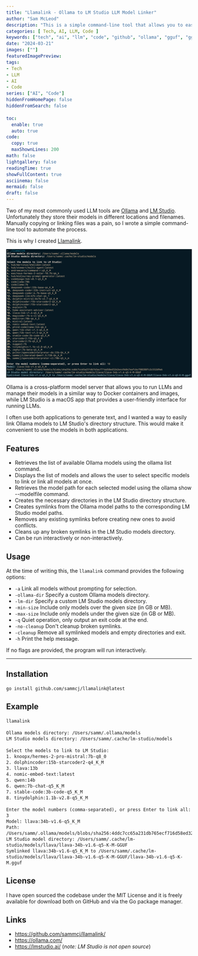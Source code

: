 ```yaml
---
title: "Llamalink - Ollama to LM Studio LLM Model Linker"
author: "Sam McLeod"
description: "This is a simple command-line tool that allows you to easily link Ollama models to LM Studio's directory structure. It simplifies the process of symlinking Ollama models to LM Studio, making it convenient to use the models in both applications."
categories: [ Tech, AI, LLM, Code ]
keywords: ["tech", "ai", "llm", "code", "github", "ollama", "gguf", "ggml"]
date: "2024-03-21"
images: [""]
featuredImagePreview:
tags:
- Tech
- LLM
- AI
- Code
series: ["AI", "Code"]
hiddenFromHomePage: false
hiddenFromSearch: false

toc:
  enable: true
  auto: true
code:
  copy: true
  maxShownLines: 200
math: false
lightgallery: false
readingTime: true
showFullContent: true
asciinema: false
mermaid: false
draft: false
---
```


Two of my most commonly used LLM tools are [Ollama](https://ollama.com/) and [LM Studio](https://lmstudio.ai/). Unfortunately they store their models in different locations and filenames. Manually copying or linking files was a pain, so I wrote a simple command-line tool to automate the process.

This is why I created [Llamalink](https://github.com/sammcj/llamalink).

![screenshot](llamalink-screenshot.jpg)

Ollama is a cross-platform model server that allows you to run LLMs and manage their models in a similar way to Docker containers and images, while LM Studio is a macOS app that provides a user-friendly interface for running LLMs.

I often use both applications to generate text, and I wanted a way to easily link Ollama models to LM Studio's directory structure. This would make it convenient to use the models in both applications.

<!-- more -->

## Features

- Retrieves the list of available Ollama models using the ollama list command.
- Displays the list of models and allows the user to select specific models to link or link all models at once.
- Retrieves the model path for each selected model using the ollama show --modelfile command.
- Creates the necessary directories in the LM Studio directory structure.
- Creates symlinks from the Ollama model paths to the corresponding LM Studio model paths.
- Removes any existing symlinks before creating new ones to avoid conflicts.
- Cleans up any broken symlinks in the LM Studio models directory.
- Can be run interactively or non-interactively.

## Usage

At the time of writing this, the `llamalink` command provides the following options:

- `-a` Link all models without prompting for selection.
- `-ollama-dir` Specify a custom Ollama models directory.
- `-lm-dir` Specify a custom LM Studio models directory.
- `-min-size` Include only models over the given size (in GB or MB).
- `-max-size` Include only models under the given size (in GB or MB).
- `-q` Quiet operation, only output an exit code at the end.
- `-no-cleanup` Don't cleanup broken symlinks.
- `-cleanup` Remove all symlinked models and empty directories and exit.
- `-h` Print the help message.

If no flags are provided, the program will run interactively.

---

## Installation

```plaintext
go install github.com/sammcj/llamalink@latest
```

## Example

```plaintext
llamalink

Ollama models directory: /Users/samm/.ollama/models
LM Studio models directory: /Users/samm/.cache/lm-studio/models

Select the models to link to LM Studio:
1. knoopx/hermes-2-pro-mistral:7b-q8_0
2. dolphincoder:15b-starcoder2-q4_K_M
3. llava:13b
4. nomic-embed-text:latest
5. qwen:14b
6. qwen:7b-chat-q5_K_M
7. stable-code:3b-code-q5_K_M
8. tinydolphin:1.1b-v2.8-q5_K_M

Enter the model numbers (comma-separated), or press Enter to link all: 3
Model: llava:34b-v1.6-q5_K_M
Path: /Users/samm/.ollama/models/blobs/sha256:4ddc7cc65a231db765ecf716d58ed3262e4496847eafcbcf80288fc2c552d9e6
LM Studio model directory: /Users/samm/.cache/lm-studio/models/llava/llava-34b-v1.6-q5-K-M-GGUF
Symlinked llava:34b-v1.6-q5_K_M to /Users/samm/.cache/lm-studio/models/llava/llava-34b-v1.6-q5-K-M-GGUF/llava-34b-v1.6-q5-K-M.gguf
```

## License

I have open sourced the codebase under the MIT License and it is freely available for download both on GitHub and via the Go package manager.

## Links

- https://github.com/sammcj/llamalink/
- https://ollama.com/
- https://lmstudio.ai/ (_note: LM Studio is not open source_)
